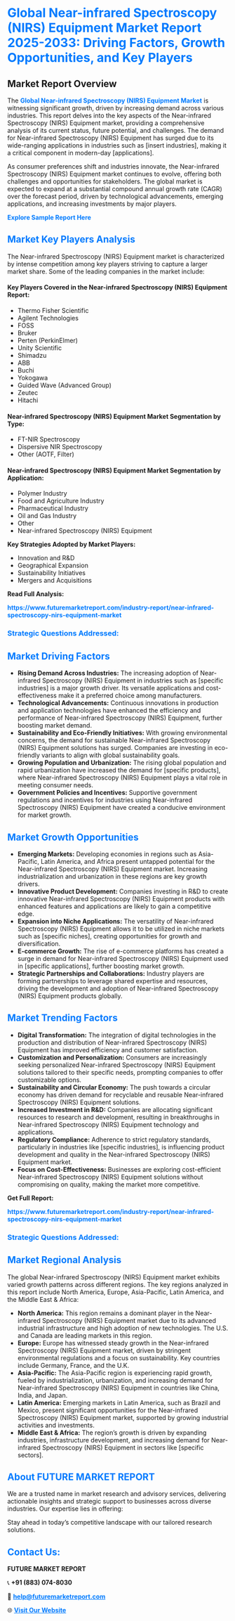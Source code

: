 <h1 style="color: #007BFF;">Global Near-infrared Spectroscopy (NIRS) Equipment Market Report 2025-2033: Driving Factors, Growth Opportunities, and Key Players</h1>

<section id="overview">
<h2>Market Report Overview</h2>
<p>The <a href="https://www.futuremarketreport.com/industry-report/near-infrared-spectroscopy-nirs-equipment-market" style="color: #007BFF; text-decoration: none;"><strong>Global Near-infrared Spectroscopy (NIRS) Equipment Market</strong></a> is witnessing significant growth, driven by increasing demand across various industries. This report delves into the key aspects of the Near-infrared Spectroscopy (NIRS) Equipment market, providing a comprehensive analysis of its current status, future potential, and challenges. The demand for Near-infrared Spectroscopy (NIRS) Equipment has surged due to its wide-ranging applications in industries such as [insert industries], making it a critical component in modern-day [applications].</p>
<p>As consumer preferences shift and industries innovate, the Near-infrared Spectroscopy (NIRS) Equipment market continues to evolve, offering both challenges and opportunities for stakeholders. The global market is expected to expand at a substantial compound annual growth rate (CAGR) over the forecast period, driven by technological advancements, emerging applications, and increasing investments by major players.</p>
</section>

<section id="overview">
<p><a href="https://www.futuremarketreport.com/request-sample/reportId=124720" style="color: #007BFF; text-decoration: none;"><strong>Explore Sample Report Here</strong></a></p>
</section>

<section id="key-players">
<h2 style="color: #007BFF;">Market Key Players Analysis</h2>
<p>The Near-infrared Spectroscopy (NIRS) Equipment market is characterized by intense competition among key players striving to capture a larger market share. Some of the leading companies in the market include:</p>
<h4>Key Players Covered in the Near-infrared Spectroscopy (NIRS) Equipment Report:</h4>
<ul><li>Thermo Fisher Scientific</li><li>Agilent Technologies</li><li>FOSS</li><li>Bruker</li><li>Perten (PerkinElmer)</li><li>Unity Scientific</li><li>Shimadzu</li><li>ABB</li><li>Buchi</li><li>Yokogawa</li><li>Guided Wave (Advanced Group)</li><li>Zeutec</li><li>Hitachi</li></ul>
<h4>Near-infrared Spectroscopy (NIRS) Equipment Market Segmentation by Type:</h4>
<ul><li>FT-NIR Spectroscopy</li><li>Dispersive NIR Spectroscopy</li><li>Other (AOTF, Filter)</li></ul>

<h4>Near-infrared Spectroscopy (NIRS) Equipment Market Segmentation by Application:</h4>
<ul><li>Polymer Industry</li><li>Food and Agriculture Industry</li><li>Pharmaceutical Industry</li><li>Oil and Gas Industry</li><li>Other</li><li>Near-infrared Spectroscopy (NIRS) Equipment</li></ul>
<p><strong>Key Strategies Adopted by Market Players:</strong></p>
<ul>
<li>Innovation and R&D</li>
<li>Geographical Expansion</li>
<li>Sustainability Initiatives</li>
<li>Mergers and Acquisitions</li>
</ul>
</section>

<section>
<p><strong>Read Full Analysis: </strong></p><a href="https://www.futuremarketreport.com/industry-report/near-infrared-spectroscopy-nirs-equipment-market" style="color: #007BFF; text-decoration: none;"><strong>https://www.futuremarketreport.com/industry-report/near-infrared-spectroscopy-nirs-equipment-market</strong></a>
<h3 style="color: #007BFF;">Strategic Questions Addressed:</h3>
</section>

<section id="driving-factors">
<h2 style="color: #007BFF;">Market Driving Factors</h2>
<ul>
<li><strong>Rising Demand Across Industries:</strong> The increasing adoption of Near-infrared Spectroscopy (NIRS) Equipment in industries such as [specific industries] is a major growth driver. Its versatile applications and cost-effectiveness make it a preferred choice among manufacturers.</li>
<li><strong>Technological Advancements:</strong> Continuous innovations in production and application technologies have enhanced the efficiency and performance of Near-infrared Spectroscopy (NIRS) Equipment, further boosting market demand.</li>
<li><strong>Sustainability and Eco-Friendly Initiatives:</strong> With growing environmental concerns, the demand for sustainable Near-infrared Spectroscopy (NIRS) Equipment solutions has surged. Companies are investing in eco-friendly variants to align with global sustainability goals.</li>
<li><strong>Growing Population and Urbanization:</strong> The rising global population and rapid urbanization have increased the demand for [specific products], where Near-infrared Spectroscopy (NIRS) Equipment plays a vital role in meeting consumer needs.</li>
<li><strong>Government Policies and Incentives:</strong> Supportive government regulations and incentives for industries using Near-infrared Spectroscopy (NIRS) Equipment have created a conducive environment for market growth.</li>
</ul>
</section>

<section id="growth-opportunities">
<h2 style="color: #007BFF;">Market Growth Opportunities</h2>
<ul>
<li><strong>Emerging Markets:</strong> Developing economies in regions such as Asia-Pacific, Latin America, and Africa present untapped potential for the Near-infrared Spectroscopy (NIRS) Equipment market. Increasing industrialization and urbanization in these regions are key growth drivers.</li>
<li><strong>Innovative Product Development:</strong> Companies investing in R&D to create innovative Near-infrared Spectroscopy (NIRS) Equipment products with enhanced features and applications are likely to gain a competitive edge.</li>
<li><strong>Expansion into Niche Applications:</strong> The versatility of Near-infrared Spectroscopy (NIRS) Equipment allows it to be utilized in niche markets such as [specific niches], creating opportunities for growth and diversification.</li>
<li><strong>E-commerce Growth:</strong> The rise of e-commerce platforms has created a surge in demand for Near-infrared Spectroscopy (NIRS) Equipment used in [specific applications], further boosting market growth.</li>
<li><strong>Strategic Partnerships and Collaborations:</strong> Industry players are forming partnerships to leverage shared expertise and resources, driving the development and adoption of Near-infrared Spectroscopy (NIRS) Equipment products globally.</li>
</ul>
</section>

<section id="trending-factors">
<h2 style="color: #007BFF;">Market Trending Factors</h2>
<ul>
<li><strong>Digital Transformation:</strong> The integration of digital technologies in the production and distribution of Near-infrared Spectroscopy (NIRS) Equipment has improved efficiency and customer satisfaction.</li>
<li><strong>Customization and Personalization:</strong> Consumers are increasingly seeking personalized Near-infrared Spectroscopy (NIRS) Equipment solutions tailored to their specific needs, prompting companies to offer customizable options.</li>
<li><strong>Sustainability and Circular Economy:</strong> The push towards a circular economy has driven demand for recyclable and reusable Near-infrared Spectroscopy (NIRS) Equipment solutions.</li>
<li><strong>Increased Investment in R&D:</strong> Companies are allocating significant resources to research and development, resulting in breakthroughs in Near-infrared Spectroscopy (NIRS) Equipment technology and applications.</li>
<li><strong>Regulatory Compliance:</strong> Adherence to strict regulatory standards, particularly in industries like [specific industries], is influencing product development and quality in the Near-infrared Spectroscopy (NIRS) Equipment market.</li>
<li><strong>Focus on Cost-Effectiveness:</strong> Businesses are exploring cost-efficient Near-infrared Spectroscopy (NIRS) Equipment solutions without compromising on quality, making the market more competitive.</li>
</ul>
</section>

<section>
<p><strong>Get Full Report: </strong></p><a href="https://www.futuremarketreport.com/industry-report/near-infrared-spectroscopy-nirs-equipment-market" style="color: #007BFF; text-decoration: none;"><strong>https://www.futuremarketreport.com/industry-report/near-infrared-spectroscopy-nirs-equipment-market</strong></a>
<h3 style="color: #007BFF;">Strategic Questions Addressed:</h3>
</section>


<section id="regional-analysis">
<h2 style="color: #007BFF;">Market Regional Analysis</h2>
<p>The global Near-infrared Spectroscopy (NIRS) Equipment market exhibits varied growth patterns across different regions. The key regions analyzed in this report include North America, Europe, Asia-Pacific, Latin America, and the Middle East & Africa:</p>
<ul>
<li><strong>North America:</strong> This region remains a dominant player in the Near-infrared Spectroscopy (NIRS) Equipment market due to its advanced industrial infrastructure and high adoption of new technologies. The U.S. and Canada are leading markets in this region.</li>
<li><strong>Europe:</strong> Europe has witnessed steady growth in the Near-infrared Spectroscopy (NIRS) Equipment market, driven by stringent environmental regulations and a focus on sustainability. Key countries include Germany, France, and the U.K.</li>
<li><strong>Asia-Pacific:</strong> The Asia-Pacific region is experiencing rapid growth, fueled by industrialization, urbanization, and increasing demand for Near-infrared Spectroscopy (NIRS) Equipment in countries like China, India, and Japan.</li>
<li><strong>Latin America:</strong> Emerging markets in Latin America, such as Brazil and Mexico, present significant opportunities for the Near-infrared Spectroscopy (NIRS) Equipment market, supported by growing industrial activities and investments.</li>
<li><strong>Middle East & Africa:</strong> The region’s growth is driven by expanding industries, infrastructure development, and increasing demand for Near-infrared Spectroscopy (NIRS) Equipment in sectors like [specific sectors].</li>
</ul>
</section>

<footer>
<h2 style="color: #007BFF;">About FUTURE MARKET REPORT</h2>
<p>We are a trusted name in market research and advisory services, delivering actionable insights and strategic support to businesses across diverse industries. Our expertise lies in offering:</p>

<p>Stay ahead in today’s competitive landscape with our tailored research solutions.</p>

<h2 style="color: #007BFF;">Contact Us:</h2>
<p><strong>FUTURE MARKET REPORT</strong></p>
<p>📞 <strong>+91 (883) 074-8030</strong></p>
<p>📧 <strong><a href="mailto:help@futuremarketreport.com" style="color: #007BFF;">help@futuremarketreport.com</a></strong></p>
<p>🌐 <strong><a href="https://www.futuremarketreport.com/" style="color: #007BFF;">Visit Our Website</a></strong></p>
</footer>
